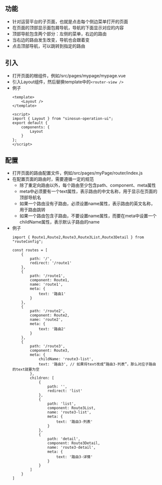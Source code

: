 <!--
 * @Author: CasualMing
 * @Date: 2021-03-01 09:05:49
 * @LastEditTime: 2021-04-09 11:26:54
 * @Description: Layout组件说明文档
-->
## 功能
  + 针对运营平台的子页面，也就是点击每个侧边菜单打开的页面
  + 在页面的顶部显示面包屑导航，导航的下面显示对应的内容
  + 顶部导航包含两个部分：左侧的菜单，右边的路由
  + 当右边的路由发生改变，导航也会跟着变
  + 点击顶部导航，可以跳转到指定的路由

## 引入
  + 打开页面的根组件，例如/src/pages/mypage/mypage.vue
  + 引入Layout组件，然后替换template中的```<router-view />```
  + 例子
    ```
    <template>
        <Layout />
    </template>

    <script>
    import { Layout } from "sinosun-operation-ui";
    export default {
        components: {
            Layout
        }
    };
    </script>
    ```
    
## 配置
  + 打开页面的路由配置文件，例如/src/pages/myPage/router/index.js
  + 在配置页面的路由时，需要遵循一定的规范
    - 除了重定向路由以外，每个路由至少包含path、component、meta属性
    - meta中必须要有一个text属性，表示路由的中文名称，用于显示在页面的顶部导航名
    - 如果一个路由没有子路由，必须设置name属性，表示路由的英文名称，用于路由跳转
    - 如果一个路由包含子路由，不要设置name属性，而要在meta中设置一个childName属性，表示默认子路由的name
  + 例子
    ```
    import { Route1,Route2,Route3,Route3List,Route3Detail } from "routeConfig";

    const routes = [
        {
            path: '/',
            redirect: '/route1'
        },
        {
            path: '/route1',
            component: Route1,
            name: 'route1',
            meta: {
                text: '路由1'
            }
        },
        {
            path: '/route2',
            component: Route2,
            name: 'route2',
            meta: {
                text: '路由2'
            }
        },
        {
            path: '/route3',
            component: Route3,
            meta: {
                childName: 'route3-list',
                text: '路由3', // 如果将text改成“路由3-列表”，那么对应子路由的text就要为空
            },
            children: [
                {
                    path: '',
                    redirect: 'list'
                },
                {
                    path: 'list',
                    component: Route3List,
                    name: 'route3-list',
                    meta: {
                        text: '路由3-列表'
                    }
                },
                {
                    path: 'detail',
                    component: Route3Detail,
                    name: 'route3-detail',
                    meta: {
                        text: '路由3-详情'
                    }
                }
            ]
        }
    ]
    ```  
